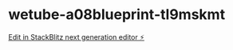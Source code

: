 # wetube-a08blueprint-tl9mskmt

[Edit in StackBlitz next generation editor ⚡️](https://stackblitz.com/~/github.com/kwoo-lee/wetube-a08blueprint-tl9mskmt)